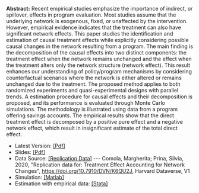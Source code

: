 **Abstract:** Recent empirical studies emphasize the importance of indirect, or spillover, effects in program evaluation. Most studies assume that the underlying network is exogenous, fixed, or unaffected by the intervention. However, empirical evidence indicates that the treatment can also have significant network effects. This paper studies the identification and estimation of causal treatment effects while explicitly considering possible causal changes in the network resulting from a program. The main finding is the decomposition of the causal effects into two distinct components: the treatment effect when the network remains unchanged and the effect when the treatment alters only the network structure (network effect). This result enhances our understanding of policy/program mechanisms by considering counterfactual scenarios where the network is either altered or remains unchanged due to the treatment. The proposed method applies to both randomized experiments and quasi-experimental designs with parallel trends. A estimation procedure for causal effects and their decomposition is proposed, and its performance is evaluated through Monte Carlo simulations. The methodology is illustrated using data from a program offering savings accounts. The empirical results show that the direct treatment effect is decomposed by a positive pure effect and a negative network effect, which result in insignificant estimate of the total direct effect.

* Latest Version: [[Pdf]](/assets/docs/JMP.pdf)
* Slides: [[Pdf]](https://github.com/SiwonRyu/Docs/raw/main/JMP_seminar.pdf)
* Data Source: [[Replication Data]](https://dataverse.harvard.edu/dataset.xhtml?persistentId=doi:10.7910/DVN/K6QU2J)
--- Comola, Margherita; Prina, Silvia, 2020, "Replication data for: Treatment Effect Accounting for Network Changes", https://doi.org/10.7910/DVN/K6QU2J, Harvard Dataverse, V1
* Simulation: [[Matlab]](https://github.com/SiwonRyu/TENC_Simulation)
* Estimation with empirical data: [[Stata]](https://github.com/SiwonRyu/TENC_Estimation)